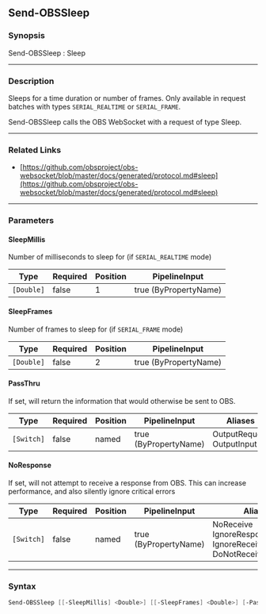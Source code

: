 Send-OBSSleep
-------------




### Synopsis
Send-OBSSleep : Sleep



---


### Description

Sleeps for a time duration or number of frames. Only available in request batches with types `SERIAL_REALTIME` or `SERIAL_FRAME`.


Send-OBSSleep calls the OBS WebSocket with a request of type Sleep.



---


### Related Links
* [https://github.com/obsproject/obs-websocket/blob/master/docs/generated/protocol.md#sleep](https://github.com/obsproject/obs-websocket/blob/master/docs/generated/protocol.md#sleep)





---


### Parameters
#### **SleepMillis**

Number of milliseconds to sleep for (if `SERIAL_REALTIME` mode)






|Type      |Required|Position|PipelineInput        |
|----------|--------|--------|---------------------|
|`[Double]`|false   |1       |true (ByPropertyName)|



#### **SleepFrames**

Number of frames to sleep for (if `SERIAL_FRAME` mode)






|Type      |Required|Position|PipelineInput        |
|----------|--------|--------|---------------------|
|`[Double]`|false   |2       |true (ByPropertyName)|



#### **PassThru**

If set, will return the information that would otherwise be sent to OBS.






|Type      |Required|Position|PipelineInput        |Aliases                      |
|----------|--------|--------|---------------------|-----------------------------|
|`[Switch]`|false   |named   |true (ByPropertyName)|OutputRequest<br/>OutputInput|



#### **NoResponse**

If set, will not attempt to receive a response from OBS.
This can increase performance, and also silently ignore critical errors






|Type      |Required|Position|PipelineInput        |Aliases                                                                |
|----------|--------|--------|---------------------|-----------------------------------------------------------------------|
|`[Switch]`|false   |named   |true (ByPropertyName)|NoReceive<br/>IgnoreResponse<br/>IgnoreReceive<br/>DoNotReceiveResponse|





---


### Syntax
```PowerShell
Send-OBSSleep [[-SleepMillis] <Double>] [[-SleepFrames] <Double>] [-PassThru] [-NoResponse] [<CommonParameters>]
```

